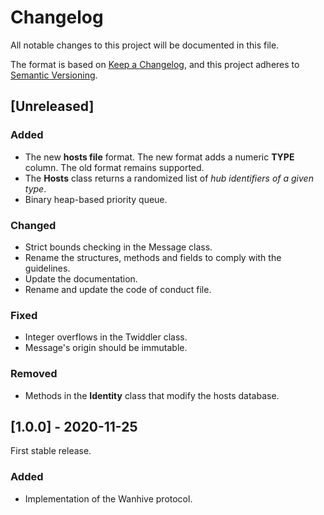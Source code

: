 # Changelog

All notable changes to this project will be documented in this file.

The format is based on [Keep a Changelog](https://keepachangelog.com/en/1.0.0/),
and this project adheres to [Semantic Versioning](https://semver.org/spec/v2.0.0.html).

## [Unreleased]

### Added

- The new **hosts file** format. The new format adds a numeric **TYPE** column. The old format remains supported.
- The **Hosts** class returns a randomized list of *hub identifiers of a given type*.
- Binary heap-based priority queue.

### Changed

- Strict bounds checking in the Message class.
- Rename the structures, methods and fields to comply with the guidelines.
- Update the documentation.
- Rename and update the code of conduct file.

### Fixed

- Integer overflows in the Twiddler class.
- Message's origin should be immutable.

### Removed

- Methods in the **Identity** class that modify the hosts database.

## [1.0.0] - 2020-11-25

First stable release.

### Added

- Implementation of the Wanhive protocol.